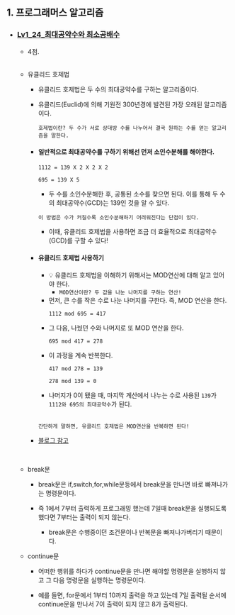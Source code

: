 ## 1. 프로그래머스 알고리즘
- ### [Lv1_24_최대공약수와 최소공배수](https://github.com/EunJaePark/algorithm/blob/master/Lv1_24_%EC%B5%9C%EB%8C%80%EA%B3%B5%EC%95%BD%EC%88%98%EC%99%80%20%EC%B5%9C%EC%86%8C%EA%B3%B5%EB%B0%B0%EC%88%98.html)

  - 4점.
  <br/>
  
  - 유클리드 호제법
    - 유클리드 호제법은 두 수의 최대공약수를 구하는 알고리즘이다.
    - 유클리드(Euclid)에 의해 기원전 300년경에 발견된 가장 오래된 알고리즘이다.    
      ```
      호제법이란? 두 수가 서로 상대방 수를 나누어서 결국 원하는 수를 얻는 알고리즘을 말한다.
      ```
    - #### 일반적으로 최대공약수를 구하기 위해선 먼저 소인수분해를 해야한다.
      ```
      1112 = 139 X 2 X 2 X 2
      
      695 = 139 X 5
      ```
      - 두 수를 소인수분해한 후, 공통된 소수를 찾으면 된다. 이를 통해 두 수의 최대공약수(GCD)는 139인 것을 알 수 있다.
      ```
      이 방법은 수가 커질수록 소인수분해하기 어려워진다는 단점이 있다.
      ```
      - 이때, 유클리드 호제법을 사용하면 조금 더 효율적으로 최대공약수(GCD)를 구할 수 있다!
      
    - #### 유클리드 호제법 사용하기
      - 💡 유클리드 호제법을 이해하기 위해서는 MOD연산에 대해 알고 있어야 한다.
        - ```MOD연산이란? 두 값을 나눈 나머지를 구하는 연산!```
      - 먼저, 큰 수를 작은 수로 나눈 나머지를 구한다. 즉, MOD 연산을 한다.
        ```
        1112 mod 695 = 417
        ```
      - 그 다음, 나눴던 수와 나머지로 또 MOD 연산을 한다.
        ```
        695 mod 417 = 278
        ```
      - 이 과정을 계속 반복한다.
        ```
        417 mod 278 = 139
        
        278 mod 139 = 0
        ```
      - 나머지가 0이 됐을 때, 마지막 계산에서 나누는 수로 사용된 ```139```가 ```1112와 695의 최대공약수```가 된다.
      
      <br/>
  
      ```
      간단하게 말하면, 유클리드 호제법은 MOD연산을 반복하면 된다!
      ```     
    
    - [블로그 참고](https://velog.io/@yerin4847/W1-%EC%9C%A0%ED%81%B4%EB%A6%AC%EB%93%9C-%ED%98%B8%EC%A0%9C%EB%B2%95)

    <br/>

  - break문
  
    - break문은 if,switch,for,while문등에서 break문을 만나면 바로 빠져나가는 명령문이다.
    
    - 즉 1에서 7부터 출력하게 프로그래밍 했는데 7일때 break문을 실행되도록 했다면 7부터는 출력이 되지 않는다.
      - break문은 수행중이던 조건문이나 반복문을 빠져나가버리기 때문이다.

  - continue문
  
    - 어떠한 행위를 하다가 continue문을 만나면 해야할 명령문을 실행하지 않고 그 다음 명령문을 실행하는 명령문이다.
    
    - 예를 들면, for문에서 1부터 10까지 출력을 하고 있는데 7일 출력될 순서에 continue문을 만나서 7이 출력이 되지 않고 8가 출력된다.

